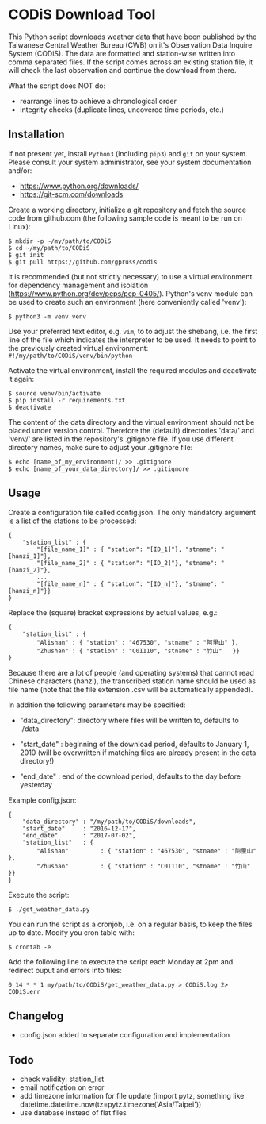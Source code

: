 # CODiS Download Tool
This Python script downloads weather data that have been published by the
Taiwanese Central Weather Bureau (CWB) on it's Observation Data Inquire System
(CODiS). The data are formatted and station-wise written into comma separated
files. If the script comes across an existing station file, it will check the
last observation and continue the download from there.

What the script does NOT do:

* rearrange lines to achieve a chronological order
* integrity checks (duplicate lines, uncovered time periods, etc.)


## Installation
If not present yet, install `Python3` (including `pip3`) and `git` on your
system. Please consult your system administrator, see your system
documentation and/or:

* https://www.python.org/downloads/
* https://git-scm.com/downloads

Create a working directory, initialize a git repository and fetch the source
code from github.com (the following sample code is meant to be run on Linux):

    $ mkdir -p ~/my/path/to/CODiS
    $ cd ~/my/path/to/CODiS
    $ git init
    $ git pull https://github.com/gpruss/codis

It is recommended (but not strictly necessary) to use a virtual environment for
dependency management and isolation (https://www.python.org/dev/peps/pep-0405/).
Python's venv module can be used to create such an environment (here
conveniently called 'venv'):

    $ python3 -m venv venv

Use your preferred text editor, e.g. `vim`, to to adjust the shebang, i.e. the
first line of the file which indicates the interpreter to be used. It needs to
point to the previously created virtual environment:
`#!/my/path/to/CODiS/venv/bin/python`

Activate the virtual environment, install the required modules and
deactivate it again:

    $ source venv/bin/activate
    $ pip install -r requirements.txt
    $ deactivate

The content of the data directory and the virtual environment should not be
placed under version control. Therefore the (default) directories 'data/' and
'venv/' are listed in the repository's .gitignore file. If you use different
directory names, make sure to adjust your .gitignore file:

    $ echo [name_of_my_environment]/ >> .gitignore
    $ echo [name_of_your_data_directory]/ >> .gitignore


## Usage
Create a configuration file called config.json. The only mandatory argument is
a list of the stations to be processed:

    {
        "station_list" : {
            "[file_name_1]" : { "station": "[ID_1]"}, "stname": "[hanzi_1]"},
            "[file_name_2]" : { "station": "[ID_2]"}, "stname": "[hanzi_2]"},
            ...
            "[file_name_n]" : { "station": "[ID_n]"}, "stname": "[hanzi_n]"}}
    }

Replace the (square) bracket expressions by actual values, e.g.:

    {
        "station_list" : {
            "Alishan" : { "station" : "467530", "stname" : "阿里山" },
            "Zhushan" : { "station" : "C0I110", "stname" : "竹山"   }}
    }

Because there are a lot of people (and operating systems) that cannot read
Chinese characters (hanzi), the transcribed station name should be used as
file name (note that the file extension .csv will be automatically appended).

In addition the following parameters may be specified:

* "data_directory": directory where files will be written to, defaults to ./data

* "start_date"    : beginning of the download period, defaults to January 1,
                    2010 (will be overwritten if matching files are already
                    present in the data directory!)

* "end_date"      : end of the download period, defaults to the day before
                    yesterday


Example config.json:

    {
        "data_directory" : "/my/path/to/CODiS/downloads",
        "start_date"     : "2016-12-17",
        "end_date"       : "2017-07-02",
        "station_list"   : {
            "Alishan"         : { "station" : "467530", "stname" : "阿里山"   },
            "Zhushan"         : { "station" : "C0I110", "stname" : "竹山"     }}
    }

Execute the script:

    $ ./get_weather_data.py

You can run the script as a cronjob, i.e. on a regular basis, to keep the files
up to date. Modify you cron table with:

    $ crontab -e

Add the following line to execute the script each Monday at 2pm and redirect
ouput and errors into files:

    0 14 * * 1 my/path/to/CODiS/get_weather_data.py > CODiS.log 2> CODiS.err

## Changelog
* config.json added to separate configuration and implementation


## Todo
* check validity: station_list
* email notification on error
* add timezone information for file update (import pytz, something like
  datetime.datetime.now(tz=pytz.timezone('Asia/Taipei'))
* use database instead of flat files
